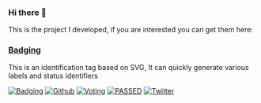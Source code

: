 ### Hi there 👋

This is the project I developed, if you are interested you can get them here:

### [Badging](https://badging.tk)

This is an identification tag based on SVG, It can quickly generate various labels and status identifiers

[![Badging](https://badging.tk/static/label/tag/555/V1.0/84bf96/Beta/F82?icon=tag)](https://badging.tk)
[![Github](https://badging.tk/static/label/Github/03a9f4?logo=github)](https://badging.now.sh)
[![Voting](https://badging.tk/static/label/80%25/0b0/Voting/555/20%25/F15?stroke=555)](https://badging.tk)
[![PASSED](https://badging.tk/static/label/PASSED/4c1)](https://badging.tk)
[![Twitter](https://badging.tk/static/label/Yakeing/555?opacity=1&icon=twitter&iconcolor=3bc8f4)](https://badging.tk)
